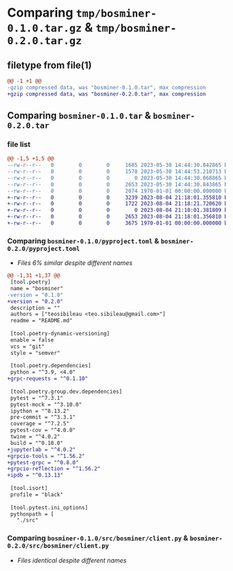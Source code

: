 # Comparing `tmp/bosminer-0.1.0.tar.gz` & `tmp/bosminer-0.2.0.tar.gz`

## filetype from file(1)

```diff
@@ -1 +1 @@
-gzip compressed data, was "bosminer-0.1.0.tar", max compression
+gzip compressed data, was "bosminer-0.2.0.tar", max compression
```

## Comparing `bosminer-0.1.0.tar` & `bosminer-0.2.0.tar`

### file list

```diff
@@ -1,5 +1,5 @@
--rw-r--r--   0        0        0     1685 2023-05-30 14:44:30.842865 bosminer-0.1.0/README.md
--rw-r--r--   0        0        0     1578 2023-05-30 14:44:53.210713 bosminer-0.1.0/pyproject.toml
--rw-r--r--   0        0        0        0 2023-05-30 14:44:30.868865 bosminer-0.1.0/src/bosminer/__init__.py
--rw-r--r--   0        0        0     2653 2023-05-30 14:44:30.843865 bosminer-0.1.0/src/bosminer/client.py
--rw-r--r--   0        0        0     2074 1970-01-01 00:00:00.000000 bosminer-0.1.0/PKG-INFO
+-rw-r--r--   0        0        0     3239 2023-08-04 21:18:01.355810 bosminer-0.2.0/README.md
+-rw-r--r--   0        0        0     1722 2023-08-04 21:18:21.720620 bosminer-0.2.0/pyproject.toml
+-rw-r--r--   0        0        0        0 2023-08-04 21:18:01.381809 bosminer-0.2.0/src/bosminer/__init__.py
+-rw-r--r--   0        0        0     2653 2023-08-04 21:18:01.356810 bosminer-0.2.0/src/bosminer/client.py
+-rw-r--r--   0        0        0     3675 1970-01-01 00:00:00.000000 bosminer-0.2.0/PKG-INFO
```

### Comparing `bosminer-0.1.0/pyproject.toml` & `bosminer-0.2.0/pyproject.toml`

 * *Files 6% similar despite different names*

```diff
@@ -1,31 +1,37 @@
 [tool.poetry]
 name = "bosminer"
-version = "0.1.0"
+version = "0.2.0"
 description = ""
 authors = ["teosibileau <teo.sibileau@gmail.com>"]
 readme = "README.md"
 
 [tool.poetry-dynamic-versioning]
 enable = false
 vcs = "git"
 style = "semver"
 
 [tool.poetry.dependencies]
 python = "^3.9, <4.0"
+grpc-requests = "^0.1.10"
 
 [tool.poetry.group.dev.dependencies]
 pytest = "^7.3.1"
 pytest-mock = "^3.10.0"
 ipython = "^8.13.2"
 pre-commit = "^3.3.1"
 coverage = "^7.2.5"
 pytest-cov = "^4.0.0"
 twine = "^4.0.2"
 build = "^0.10.0"
+jupyterlab = "^4.0.2"
+grpcio-tools = "^1.56.2"
+pytest-grpc = "^0.8.0"
+grpcio-reflection = "^1.56.2"
+ipdb = "^0.13.13"
 
 [tool.isort]
 profile = "black"
 
 [tool.pytest.ini_options]
 pythonpath = [
   "./src"
```

### Comparing `bosminer-0.1.0/src/bosminer/client.py` & `bosminer-0.2.0/src/bosminer/client.py`

 * *Files identical despite different names*

